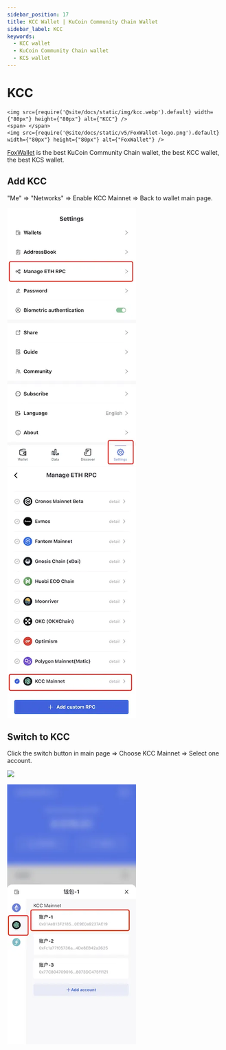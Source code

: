 ```yaml
---
sidebar_position: 17
title: KCC Wallet | KuCoin Community Chain Wallet
sidebar_label: KCC
keywords:
  - KCC wallet
  - KuCoin Community Chain wallet
  - KCS wallet
---
```


# KCC
```mdx-code-block
<img src={require('@site/docs/static/img/kcc.webp').default} width={"80px"} height={"80px"} alt={"KCC"} />
<span> </span>
<img src={require('@site/docs/static/v5/FoxWallet-logo.png').default} width={"80px"} height={"80px"} alt={"FoxWallet"} />
```
[FoxWallet](https://foxwallet.com) is the best KuCoin Community Chain wallet, the best KCC wallet, the best KCS wallet.

## Add KCC

"Me" => "Networks" => Enable KCC Mainnet => Back to wallet main page.

![](../img/manage-eth-rpc.webp)![](../img/add-kcc.webp)

## Switch to KCC

Click the switch button in main page => Choose KCC Mainnet => Select one account.

<img src="/img/docs/switch-entrance.webp" width="320" />

![](../img/switch-kcc.webp)